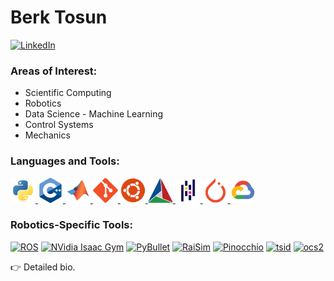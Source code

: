 # Berk Tosun

[![LinkedIn](https://img.shields.io/badge/LinkedIn-%230077B5.svg?&style=flat-square&logo=linkedin&logoColor=white)](https://linkedin.com/in/berk-tosun)

### Areas of Interest:
* Scientific Computing
* Robotics
* Data Science - Machine Learning
* Control Systems
* Mechanics

<h3 align="left">Languages and Tools:</h3>
<p align="left">
<a href="https://www.python.org" target="_blank"> <img src="https://raw.githubusercontent.com/devicons/devicon/master/icons/python/python-original.svg" alt="python" width="40" height="40"/> </a>
<a href="https://www.isocpp.org" target="_blank"> <img src="https://raw.githubusercontent.com/devicons/devicon/master/icons/cplusplus/cplusplus-original.svg" alt="cpp" width="40" height="40"/> </a>
<a href="https://www.mathworks.com/products/matlab.html" target="_blank"> <img src="https://raw.githubusercontent.com/devicons/devicon/master/icons/matlab/matlab-original.svg" alt="cpp" width="40" height="40"/> </a>
<a href="https://www.git-scm.com/" target="_blank"> <img src="https://raw.githubusercontent.com/devicons/devicon/master/icons/git/git-original.svg" alt="git" width="40" height="40"/> </a>
<a href="https://www.ubuntu.com" target="_blank"> <img src="https://raw.githubusercontent.com/devicons/devicon/master/icons/ubuntu/ubuntu-plain.svg" alt="ubuntu" width="40" height="40"/> </a>
<a href="https://www.cmake.org" target="_blank"> <img src="https://raw.githubusercontent.com/devicons/devicon/master/icons/cmake/cmake-original.svg" alt="ubuntu" width="40" height="40"/> </a>
<a href="https://pandas.pydata.org" target="_blank"> <img src="https://raw.githubusercontent.com/devicons/devicon/master/icons/pandas/pandas-original.svg" alt="pandas" width="40" height="40"/> </a>
<a href="https://pytorch.org" target="_blank"> <img src="https://raw.githubusercontent.com/devicons/devicon/master/icons/pytorch/pytorch-original.svg" alt="pytorch" width="40" height="40"/> </a>
<a href="https://cloud.google.com" target="_blank"> <img src="https://raw.githubusercontent.com/devicons/devicon/master/icons/googlecloud/googlecloud-original.svg" alt="googlecloud" width="40" height="40"/> </a>
</p>

### Robotics-Specific Tools:
<p align="left">
<a href="https://www.ros.org"><img alt="ROS" src="https://img.shields.io/badge/ROS-ROS-red"></a>
<a href="https://developer.nvidia.com/isaac-gym"><img alt="NVidia Isaac Gym" src="https://img.shields.io/badge/GPU%20Simulation-Nvidia%20Isaac%20Gym-brightgreen"></a>
<a href="https://pybullet.org"><img alt="PyBullet" src="https://img.shields.io/badge/Simulation-PyBullet-brightgreen"></a>
<a href="https://raisim.com"><img alt="RaiSim" src="https://img.shields.io/badge/Simulation-RaiSim-brightgreen"></a>
<a href="https://github.com/stack-of-tasks/pinocchio"><img alt="Pinocchio" src="https://img.shields.io/badge/Rigid%20Body%20Dynamics-Pinocchio-blue"></a>
<a href="https://github.com/stack-of-tasks/tsid"><img alt="tsid" src="https://img.shields.io/badge/Optimal%20Control-TSID-yellow"></a>
<a href="https://github.com/leggedrobotics/ocs2"><img alt="ocs2" src="https://img.shields.io/badge/Optimal%20Control-ocs2-yellow"></a>
</p>



👉 Detailed bio.
